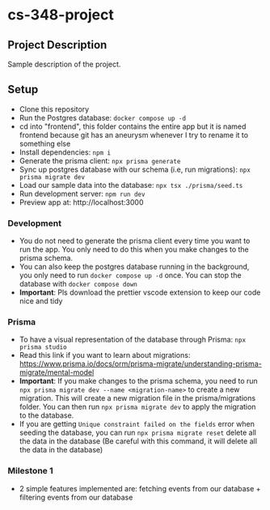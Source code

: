 # cs-348-project

## Project Description

Sample description of the project.

## Setup
- Clone this repository
- Run the Postgres database: `docker compose up -d`
- cd into "frontend", this folder contains the entire app but it is named frontend because git has an aneurysm whenever I try to rename it to something else
- Install dependencies: `npm i`
- Generate the prisma client: `npx prisma generate`
- Sync up postgres database with our schema (i.e, run migrations): `npx prisma migrate dev`
- Load our sample data into the database: `npx tsx ./prisma/seed.ts`
- Run development server: `npm run dev`
- Preview app at: http://localhost:3000

### Development
- You do not need to generate the prisma client every time you want to run the app. You only need to do this when you make changes to the prisma schema.
- You can also keep the postgres database running in the background, you only need to run `docker compose up -d` once. You can stop the database with `docker compose down`
- **Important**: Pls download the prettier vscode extension to keep our code nice and tidy


### Prisma
- To have a visual representation of the database through Prisma: `npx prisma studio`
- Read this link if you want to learn about migrations: https://www.prisma.io/docs/orm/prisma-migrate/understanding-prisma-migrate/mental-model
- **Important**: If you make changes to the prisma schema, you need to run `npx prisma migrate dev --name <migration-name>` to create a new migration. This will create a new migration file in the prisma/migrations folder. You can then run `npx prisma migrate dev` to apply the migration to the database.
- If you are getting `Unique constraint failed on the fields` error when seeding the database, you can run `npx prisma migrate reset`  delete all the data in the database (Be careful with this command, it will delete all the data in the database)

### Milestone 1
- 2 simple features implemented are: fetching events from our database + filtering events from our database
